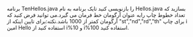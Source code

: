 برنامه TenHellos.java را بازنویسی کنید تایک برنامه به نام Hellos.java بسازید که تعداد خطوط چاپ رابه عنوان آرگومان خط فرمان می گیرد.می توانید فرض کنید که آرگومان کمتر از 1000 باشد.نکته:برای تایین اینکه از "st","nd","rd","th" برای چاپ i امین Hello استفاده کنید از i%10 و i%100 
استفاده کنید.
